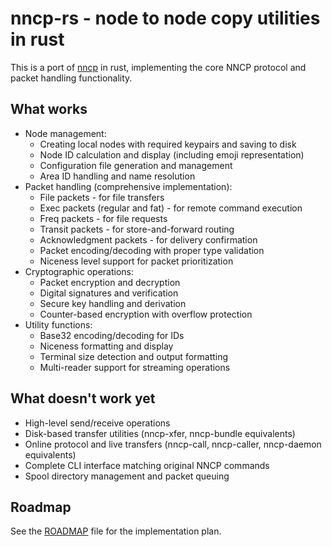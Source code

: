 # nncp-rs - node to node copy utilities in rust

This is a port of [nncp](http://nncpgo.org) in rust, implementing the core NNCP protocol and packet handling functionality.

## What works
* Node management:
  * Creating local nodes with required keypairs and saving to disk
  * Node ID calculation and display (including emoji representation)
  * Configuration file generation and management
  * Area ID handling and name resolution
* Packet handling (comprehensive implementation):
  * File packets - for file transfers
  * Exec packets (regular and fat) - for remote command execution
  * Freq packets - for file requests
  * Transit packets - for store-and-forward routing
  * Acknowledgment packets - for delivery confirmation
  * Packet encoding/decoding with proper type validation
  * Niceness level support for packet prioritization
* Cryptographic operations:
  * Packet encryption and decryption
  * Digital signatures and verification
  * Secure key handling and derivation
  * Counter-based encryption with overflow protection
* Utility functions:
  * Base32 encoding/decoding for IDs
  * Niceness formatting and display
  * Terminal size detection and output formatting
  * Multi-reader support for streaming operations

## What doesn't work yet
* High-level send/receive operations
* Disk-based transfer utilities (nncp-xfer, nncp-bundle equivalents)
* Online protocol and live transfers (nncp-call, nncp-caller, nncp-daemon equivalents)
* Complete CLI interface matching original NNCP commands
* Spool directory management and packet queuing

## Roadmap

See the [ROADMAP](roadmap.md) file for the implementation plan.
